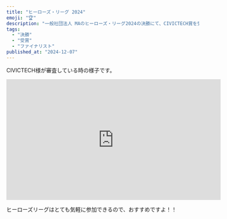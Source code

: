 ```yaml
---
title: "ヒーローズ・リーグ 2024"
emoji: "🏆"
description: "一般社団法人 MAのヒーローズ・リーグ2024の決勝にて、CIVICTECH賞を受賞しました。"
tags:
  - "決勝"
  - "受賞"
  - "ファイナリスト"
published_at: "2024-12-07"
---
```



CIVICTECH様が審査している時の様子です。

<iframe width="560" height="315" src="https://www.youtube.com/embed/hGjUovMRvUE?si=3dTvY0cn4tn2JTNu&amp;start=2620" title="YouTube video player" frameborder="0" allow="accelerometer; autoplay; clipboard-write; encrypted-media; gyroscope; picture-in-picture; web-share" referrerpolicy="strict-origin-when-cross-origin" allowfullscreen></iframe>

ヒーローズリーグはとても気軽に参加できるので、おすすめですよ！！
